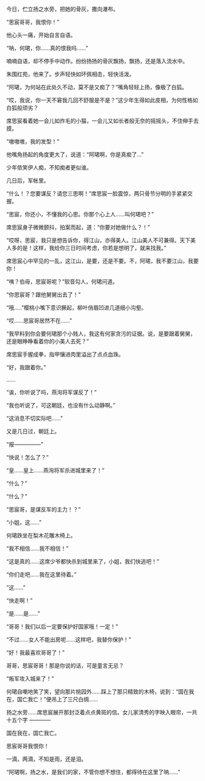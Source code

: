今日，伫立扬之水旁，把她的骨灰，撒向瀑布。

“思宸哥哥，我恨你！”

他心头一痛，开始自言自语。

“呐，何珺，你......真的恨我吗......”

喃喃自语，却不停手中动作。纷纷扬扬的骨灰飘扬，飘扬，还是落入流水中。

朱围红苑，他来了。步声轻快如环佩相击，轻快活泼。

“阿珺，为何站在此处久不动，莫不是又痴了？”嘴角轻轻上扬，像极了白狐。

“哎，我说，你一天不窘我几回不舒服是不是？”这少年生得如此皮相，为何性格如白狐般顽劣？

席思宸看着她一会儿如炸毛的小猫，一会儿又如长者般无奈的摇摇头，不住伸手去摸。

“嗷嗷嗷，我的发型！”

他嘴角扬起的角度更大了，说道：“阿珺啊，你是真痴了...”

少年侬笑伊人痴，不知痴者更似谁。

几日后，军帐里。

“什么！？您要谋反？请您三思啊！”席思宸一脸震惊，两只骨节分明的手紧紧交握。

“思宸，你还小，不懂我的心思。你那个心上人......叫何珺吧？”

席思宸身子微微颤抖，拍案而起，道：“你要对她做什么？！”

“哎呀，思宸，我只是想告诉你，得江山，亦得美人。江山美人不可兼得。天下美人多的是！这样，我给你三日时间考虑，你若是想明了，就来找我。”

席思宸心中罕见的一乱，这江山，是要，还是不要。不，阿珺，我不要江山，我要你！

“咦？伯母，思宸哥呢？”软音勾人，何珺问道。

“你思宸哥？跟他舅舅出去了！”

“哦.....”樱桃小嘴下意识撅起，柳叶俏眉凹进几道细小沟壑。

“哎......思宸哥居然不在......”

“我早料到你会要何珺那个小贱人，我这有何家贪污的证据。说，是要跟着舅舅，还是眼睁睁看着你的小美人去死？”

席思宸手握成拳，指甲镶进肉里溢出了点点血珠。

“好，我跟着你。”

......

“诶，你听说了吗，燕洵将军谋反了！”

“我也听说了，可这朝廷，也没有什么动静啊。”

“这消息不切实际吧......”

又是几日过，朝廷上。

“报—————”

“快说！怎么了？”

“皇......皇上......燕洵将军杀进城里来了！”

“什么？”

“什么？”

“思宸哥，是谋反军的主力！？”

“小姐，这......”

何珺跌坐在梨木花雕木椅上。

“我不相信......我不相信！”

“这是真的......这席少爷都快杀到城里来了，小姐，我们快逃吧！”

“你们走吧......我在这里待着。”

“这......”

“快走啊！”

“是......是......”

“哥哥！我们以后一定要保护好国家哦！一定！”

“不过......女人不能出房呢......这样吧，我替你保护！”

“好！我最喜欢哥哥了！”

哥哥，思宸哥哥！那是你说的话，可是童言无忌？

“叛军攻入城来了！”

何珺自嘲地笑了笑，望向那片桃园外......踩上了那只精致的木椅，说到：“国在我在，国亡我亡！”便吊上了三尺白绸......

扬之水旁......席思宸展开那封泛着点点黄斑的信。女儿家清秀的字映入眼帘，一共十五个字 ————

国在我在，国亡我亡。

思宸哥哥我恨你！

一滴，两滴，不知是雨，还是泪。

“阿珺啊，扬之水，是我们的家，不管你想不想住，都得待在这里了呐……”
